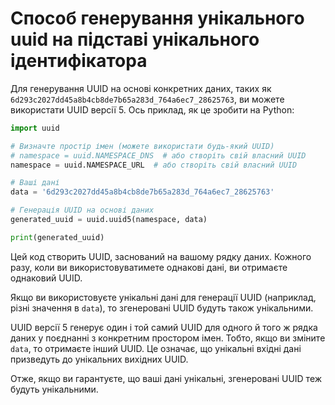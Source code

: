 # Способ генерування унікального uuid на підставі унікального ідентифікатора

Для генерування UUID на основі конкретних даних, таких як `6d293c2027dd45a8b4cb8de7b65a283d_764a6ec7_28625763`, ви можете використати UUID версії 5. Ось приклад, як це зробити на Python:

```python
import uuid

# Визначте простір імен (можете використати будь-який UUID)
# namespace = uuid.NAMESPACE_DNS  # або створіть свій власний UUID
namespace = uuid.NAMESPACE_URL  # або створіть свій власний UUID

# Ваші дані
data = '6d293c2027dd45a8b4cb8de7b65a283d_764a6ec7_28625763'

# Генерація UUID на основі даних
generated_uuid = uuid.uuid5(namespace, data)

print(generated_uuid)
```

Цей код створить UUID, заснований на вашому рядку даних. Кожного разу, коли ви використовуватимете однакові дані, ви отримаєте однаковий UUID.

Якщо ви використовуєте унікальні дані для генерації UUID (наприклад, різні значення в `data`), то згенеровані UUID будуть також унікальними. 

UUID версії 5 генерує один і той самий UUID для одного й того ж рядка даних у поєднанні з конкретним простором імен. Тобто, якщо ви зміните `data`, то отримаєте інший UUID. Це означає, що унікальні вхідні дані призведуть до унікальних вихідних UUID. 

Отже, якщо ви гарантуєте, що ваші дані унікальні, згенеровані UUID теж будуть унікальними.